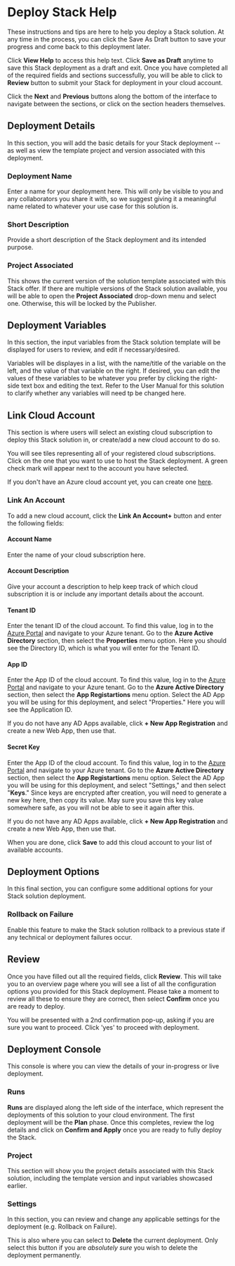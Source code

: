 
# Deploy Stack Help
These instructions and tips are here to help you deploy a Stack solution. At any time in the process, you can click the Save As Draft button to save your progress and come back to this deployment later.

Click **View Help** to access this help text. Click **Save as Draft** anytime to save this Stack deployment as a draft and exit. Once you have completed all of the required fields and sections successfully, you will be able to click to **Review** button to submit your Stack for deployment in your cloud account.

Click the **Next** and **Previous** buttons along the bottom of the interface to navigate between the sections, or click on the section headers themselves.

## Deployment Details
In this section, you will add the basic details for your Stack deployment -- as well as view the template project and version associated with this deployment.

### Deployment Name
Enter a name for your deployment here. This will only be visible to you and any collaborators you share it with, so we suggest giving it a meaningful name related to whatever your use case for this solution is.

### Short Description
Provide a short description of the Stack deployment and its intended purpose. 

### Project Associated
This shows the current version of the solution template associated with this Stack offer. If there are multiple versions of the Stack solution available, you will be able to open the **Project Associated** drop-down menu and select one. Otherwise, this will be locked by the Publisher.

## Deployment Variables
In this section, the input variables from the Stack solution template will be displayed for users to review, and edit if necessary/desired.

Variables will be displayes in a list, with the name/title of the variable on the left, and the value of that variable on the right. If desired, you can edit the values of these variables to be whatever you prefer by clicking the right-side text box and editing the text. Refer to the User Manual for this solution to clarify whether any variables will need tp be changed here.

## Link Cloud Account
This section is where users will select an existing cloud subscription to deploy this Stack solution in, or create/add a new cloud account to do so.

You will see tiles representing all of your registered cloud subscriptions. Click on the one that you want to use to host the Stack deployment. A green check mark will appear next to the account you have selected.

If you don't have an Azure cloud account yet, you can create one [here](https://azure.microsoft.com/en-us/free/).

### Link An Account
To add a new cloud account, click the **Link An Account+** button and enter the following fields:

#### Account Name
Enter the name of your cloud subscription here.

#### Account Description
Give your account a description to help keep track of which cloud subscription it is or include any important details about the account.

#### Tenant ID
Enter the tenant ID of the cloud account. To find this value, log in to the [Azure Portal](https://portal.azure.com) and navigate to your Azure tenant. Go to the **Azure Active Directory** section, then select the **Properties** menu option. Here you should see the Directory ID, which is what you will enter for the Tenant ID.

#### App ID
Enter the App ID of the cloud account. To find this value, log in to the [Azure Portal](https://portal.azure.com) and navigate to your Azure tenant. Go to the **Azure Active Directory** section, then select the **App Registartions** menu option. Select the AD App you will be using for this deployment, and select "Properties." Here you will see the Application ID.

If you do not have any AD Apps available, click **+ New App Registration** and create a new Web App, then use that.

#### Secret Key
Enter the App ID of the cloud account. To find this value, log in to the [Azure Portal](https://portal.azure.com) and navigate to your Azure tenant. Go to the **Azure Active Directory** section, then select the **App Registartions** menu option. Select the AD App you will be using for this deployment, and select "Settings," and then select "**Keys**." Since keys are encrypted after creation, you will need to generate a new key here, then copy its value. May sure you save this key value somewhere safe, as you will not be able to see it again after this.

If you do not have any AD Apps available, click **+ New App Registration** and create a new Web App, then use that.

When you are done, click **Save** to add this cloud account to your list of available accounts.

## Deployment Options
In this final section, you can configure some additional options for your Stack solution deployment.

### Rollback on Failure
Enable this feature to make the Stack solution rollback to a previous state if any technical or deployment failures occur.

## Review
Once you have filled out all the required fields, click **Review**. This will take you to an overview page where you will see a list of all the configuration options you provided for this Stack deployment. Please take a moment to review all these to ensure they are correct, then select **Confirm** once you are ready to deploy.

You will be presented with a 2nd confirmation pop-up, asking if you are sure you want to proceed. Click 'yes' to proceed with deployment.

## Deployment Console
This console is where you can view the details of your in-progress or live deployment. 

### Runs
**Runs** are displayed along the left side of the interface, which represent the deployments of this solution to your cloud environment. The first deployment will be the **Plan** phase. Once this completes, review the log details and click on **Confirm and Apply** once you are ready to fully deploy the Stack.

### Project
This section will show you the project details associated with this Stack solution, including the template version and input variables showcased earlier. 

### Settings
In this section, you can review and change any applicable settings for the deployment (e.g. Rollback on Failure).

This is also where you can select to **Delete** the current deployment. Only select this button if you are *absolutely sure* you wish to delete the deployment permanently.
